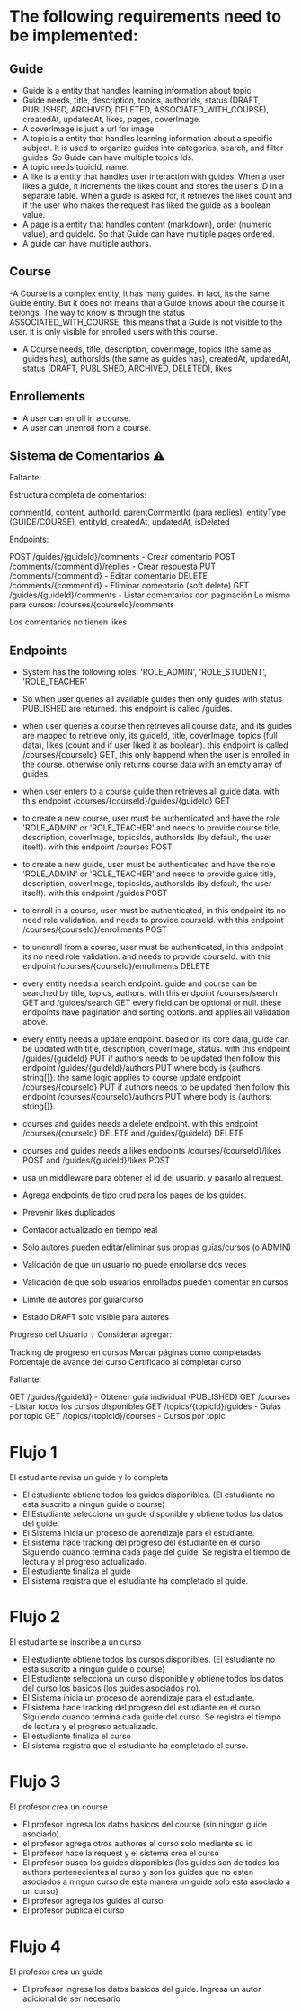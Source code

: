 # The following requirements need to be implemented:

## Guide

- Guide is a entity that handles learning information about topic
- Guide needs, title, description, topics, authorIds, status (DRAFT, PUBLISHED, ARCHIVED, DELETED, ASSOCIATED_WITH_COURSE), createdAt, updatedAt, likes, pages, coverImage.
- A coverImage is just a url for image
- A topic is a entity that handles learning information about a specific subject. It is used to organize guides into categories, search, and filter guides. So Guide can have multiple topics Ids.
- A topic needs topicId, name.
- A like is a entity that handles user interaction with guides. When a user likes a guide, it increments the likes count and stores the user's ID in a separate table. When a guide is asked for, it retrieves the likes count and if the user who makes the request has liked the guide as a boolean value.
- A page is a entity that handles content (markdown), order (numeric value), and guideId. So that Guide can have multiple pages ordered.
- A guide can have multiple authors.

## Course

-A Course is a complex entity, it has many guides. in fact, its the same Guide entity. But it does not means that a Guide knows about the course it belongs. The way to know is through the status ASSOCIATED_WITH_COURSE, this means that a Guide is not visible to the user. it is only visible for enrolled users with this course.
- A Course needs, title, description, coverImage, topics (the same as guides has), authorsIds (the same as guides has), createdAt, updatedAt, status (DRAFT, PUBLISHED, ARCHIVED, DELETED), likes

## Enrollements
- A user can enroll in a course.
- A user can unenroll from a course.

## Sistema de Comentarios ⚠️
Faltante:

Estructura completa de comentarios:

commentId, content, authorId, parentCommentId (para replies), entityType (GUIDE/COURSE), entityId, createdAt, updatedAt, isDeleted


Endpoints:

POST /guides/{guideId}/comments - Crear comentario
POST /comments/{commentId}/replies - Crear respuesta
PUT /comments/{commentId} - Editar comentario
DELETE /comments/{commentId} - Eliminar comentario (soft delete)
GET /guides/{guideId}/comments - Listar comentarios con paginación
Lo mismo para cursos: /courses/{courseId}/comments

Los comentarios no tienen likes

## Endpoints
- System has the following roles: 'ROLE_ADMIN', 'ROLE_STUDENT', 'ROLE_TEACHER'
- So when user queries all available guides then only guides with status PUBLISHED are returned. this endpoint is called /guides.

- when user queries a course then retrieves all course data, and its guides are mapped to retrieve only, its guideId, title, coverImage, topics (full data), likes (count and if user liked it as boolean). this endpoint is called /courses/{courseId} GET, this only happend when the user is enrolled in the course. otherwise only returns course data with an empty array of guides.

- when user enters to a course guide then retrieves all guide data. with this endpoint /courses/{courseId}/guides/{guideId} GET

- to create a new course, user must be authenticated and have the role 'ROLE_ADMIN' or 'ROLE_TEACHER' and needs to provide course title, description, coverImage, topicsIds, authorsIds (by default, the user itself). with this endpoint /courses POST

- to create a new guide, user must be authenticated and have the role 'ROLE_ADMIN' or 'ROLE_TEACHER' and needs to provide guide title, description, coverImage, topicsIds, authorsIds (by default, the user itself). with this endpoint /guides POST

- to enroll in a course, user must be authenticated, in this endpoint its no need role validation. and needs to provide courseId. with this endpoint /courses/{courseId}/enrollments POST

- to unenroll from a course, user must be authenticated, in this endpoint its no need role validation. and needs to provide courseId. with this endpoint /courses/{courseId}/enrollments DELETE

- every entity needs a search endpoint. guide and course can be searched by title, topics, authors. with this endpoint /courses/search GET and /guides/search GET every field can be optional or null. these endpoints have pagination and sorting options. and applies all validation above.

- every entity needs a update endpoint. based on its core data, guide can be updated with title, description, coverImage, status. with this endpoint /guides/{guideId} PUT if authors needs to be updated then follow this endpoint /guides/{guideId}/authors PUT where body is {authors: string[]}. the same logic applies to course update endpoint /courses/{courseId} PUT if authors needs to be updated then follow this endpoint /courses/{courseId}/authors PUT where body is {authors: string[]}.

- courses and guides needs a delete endpoint. with this endpoint /courses/{courseId} DELETE and /guides/{guideId} DELETE
- courses and guides needs  a likes endpoints /courses/{courseId}/likes POST and /guides/{guideId}/likes POST

- usa un middleware para obtener el id del usuario. y pasarlo al request.
- Agrega endpoints de tipo crud para los pages de los guides.

- Prevenir likes duplicados
- Contador actualizado en tiempo real

- Solo autores pueden editar/eliminar sus propias guías/cursos (o ADMIN)
- Validación de que un usuario no puede enrollarse dos veces
- Validación de que solo usuarios enrollados pueden comentar en cursos
- Límite de autores por guía/curso
- Estado DRAFT solo visible para autores

 Progreso del Usuario 💡
Considerar agregar:

Tracking de progreso en cursos
Marcar páginas como completadas
Porcentaje de avance del curso
Certificado al completar curso

Faltante:

GET /guides/{guideId} - Obtener guía individual (PUBLISHED)
GET /courses - Listar todos los cursos disponibles
GET /topics/{topicId}/guides - Guías por topic
GET /topics/{topicId}/courses - Cursos por topic


# Flujo 1
El estudiante revisa un guide y lo completa

- El estudiante obtiene todos los guides disponibles. (El estudiante no esta suscrito a ningun guide o course)
- El Estudiante selecciona un guide disponible y obtiene todos los datos del guide.
- El Sistema inicia un proceso de aprendizaje para el estudiante.
- El sistema hace tracking del progreso del estudiante en el curso. Siguiendo cuando termina cada page del guide. Se registra el tiempo de lectura y el progreso actualizado.
- El estudiante finaliza el guide
- El sistema registra que el estudiante ha completado el guide.


# Flujo 2
El estudiante se inscribe a un curso

- El estudiante obtiene todos los cursos disponibles. (El estudiante no esta suscrito a ningun guide o course)
- El Estudiante selecciona un curso disponible y obtiene todos los datos del curso los basicos (los guides asociados no).
- El Sistema inicia un proceso de aprendizaje para el estudiante.
- El sistema hace tracking del progreso del estudiante en el curso. Siguiendo cuando termina cada guide del curso. Se registra el tiempo de lectura y el progreso actualizado.
- El estudiante finaliza el curso
- El sistema registra que el estudiante ha completado el curso.


# Flujo 3
El profesor crea un course

- El profesor ingresa los datos basicos del course (sin ningun guide asociado).
- el profesor agrega otros authores al curso solo mediante su id
- El profesor hace la request y el sistema crea el curso
- El profesor busca los guides disponibles (los guides son de todos los authors pertenecientes al curso y son los guides que no esten asociados a ningun curso de esta manera un guide solo esta asociado a un curso)
- El profesor agrega los guides al curso
- El profesor publica el curso

# Flujo 4
El profesor crea un guide 

- El profesor ingresa los datos basicos del guide. Ingresa un autor adicional de ser necesario


